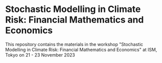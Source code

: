 # Stochastic Modelling in Climate Risk: Financial Mathematics and Economics
This repository contains the materials in the workshop "Stochastic Modelling in Climate Risk: Financial Mathematics and Economics" at ISM, Tokyo on 21 - 23 November 2023
